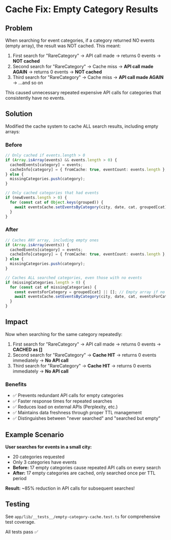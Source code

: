 # Cache Fix: Empty Category Results

## Problem
When searching for event categories, if a category returned NO events (empty array), the result was NOT cached. This meant:

1. First search for "RareCategory" → API call made → returns 0 events → **NOT cached**
2. Second search for "RareCategory" → Cache miss → **API call made AGAIN** → returns 0 events → **NOT cached**
3. Third search for "RareCategory" → Cache miss → **API call made AGAIN** → ...and so on

This caused unnecessary repeated expensive API calls for categories that consistently have no events.

## Solution
Modified the cache system to cache ALL search results, including empty arrays:

### Before
```typescript
// Only cached if events.length > 0
if (Array.isArray(events) && events.length > 0) {
  cachedEvents[category] = events;
  cacheInfo[category] = { fromCache: true, eventCount: events.length };
} else {
  missingCategories.push(category);
}

// Only cached categories that had events
if (newEvents.length > 0) {
  for (const cat of Object.keys(grouped)) {
    await eventsCache.setEventsByCategory(city, date, cat, grouped[cat], ttlSeconds);
  }
}
```

### After
```typescript
// Caches ANY array, including empty ones
if (Array.isArray(events)) {
  cachedEvents[category] = events;
  cacheInfo[category] = { fromCache: true, eventCount: events.length };
} else {
  missingCategories.push(category);
}

// Caches ALL searched categories, even those with no events
if (missingCategories.length > 0) {
  for (const cat of missingCategories) {
    const eventsForCategory = grouped[cat] || []; // Empty array if no events
    await eventsCache.setEventsByCategory(city, date, cat, eventsForCategory, ttlSeconds);
  }
}
```

## Impact
Now when searching for the same category repeatedly:

1. First search for "RareCategory" → API call made → returns 0 events → **CACHED as []**
2. Second search for "RareCategory" → **Cache HIT** → returns 0 events immediately → **No API call**
3. Third search for "RareCategory" → **Cache HIT** → returns 0 events immediately → **No API call**

### Benefits
- ✅ Prevents redundant API calls for empty categories
- ✅ Faster response times for repeated searches
- ✅ Reduces load on external APIs (Perplexity, etc.)
- ✅ Maintains data freshness through proper TTL management
- ✅ Distinguishes between "never searched" and "searched but empty"

## Example Scenario
**User searches for events in a small city:**
- 20 categories requested
- Only 3 categories have events
- **Before:** 17 empty categories cause repeated API calls on every search
- **After:** 17 empty categories are cached, only searched once per TTL period

**Result:** ~85% reduction in API calls for subsequent searches!

## Testing
See `app/lib/__tests__/empty-category-cache.test.ts` for comprehensive test coverage.

All tests pass ✅
